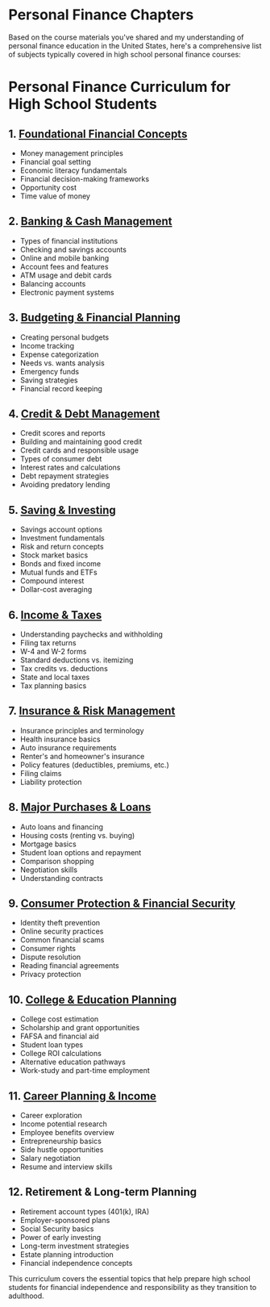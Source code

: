 # Personal Finance Chapters

Based on the course materials you've shared and my understanding of personal finance education in the United States, here's a comprehensive list of subjects typically covered in high school personal finance courses:

# Personal Finance Curriculum for High School Students

## 1. [Foundational Financial Concepts](01-foundational-financial-concepts/index.md)

- Money management principles
- Financial goal setting
- Economic literacy fundamentals
- Financial decision-making frameworks
- Opportunity cost
- Time value of money

## 2. [Banking & Cash Management](./02-banking-and-cash-management/index.md)

- Types of financial institutions
- Checking and savings accounts
- Online and mobile banking
- Account fees and features
- ATM usage and debit cards
- Balancing accounts
- Electronic payment systems

## 3. [Budgeting & Financial Planning](./03-budgeting-and-financial-planning/index.md)

- Creating personal budgets
- Income tracking
- Expense categorization
- Needs vs. wants analysis
- Emergency funds
- Saving strategies
- Financial record keeping

## 4. [Credit & Debt Management](./04-credit-and-debt-management/index.md)

- Credit scores and reports
- Building and maintaining good credit
- Credit cards and responsible usage
- Types of consumer debt
- Interest rates and calculations
- Debt repayment strategies
- Avoiding predatory lending

## 5. [Saving & Investing](./05-saving-and-investing/index.md)

- Savings account options
- Investment fundamentals
- Risk and return concepts
- Stock market basics
- Bonds and fixed income
- Mutual funds and ETFs
- Compound interest
- Dollar-cost averaging

## 6. [Income & Taxes](./06-income-and-taxes/index.md)

- Understanding paychecks and withholding
- Filing tax returns
- W-4 and W-2 forms
- Standard deductions vs. itemizing
- Tax credits vs. deductions
- State and local taxes
- Tax planning basics

## 7. [Insurance & Risk Management](./07-insurance-and-risk-management/index.md)

- Insurance principles and terminology
- Health insurance basics
- Auto insurance requirements
- Renter's and homeowner's insurance
- Policy features (deductibles, premiums, etc.)
- Filing claims
- Liability protection

## 8. [Major Purchases & Loans](./08-major-purchases-and-loans/index.md)

- Auto loans and financing
- Housing costs (renting vs. buying)
- Mortgage basics
- Student loan options and repayment
- Comparison shopping
- Negotiation skills
- Understanding contracts

## 9. [Consumer Protection & Financial Security](./09-consumer-protection-and-financial-security/index.md)

- Identity theft prevention
- Online security practices
- Common financial scams
- Consumer rights
- Dispute resolution
- Reading financial agreements
- Privacy protection

## 10. [College & Education Planning](./10-college-and-education-planning/index.md)

- College cost estimation
- Scholarship and grant opportunities
- FAFSA and financial aid
- Student loan types
- College ROI calculations
- Alternative education pathways
- Work-study and part-time employment

## 11. [Career Planning & Income](./11-career-planning-and-income/index.md)

- Career exploration
- Income potential research
- Employee benefits overview
- Entrepreneurship basics
- Side hustle opportunities
- Salary negotiation
- Resume and interview skills

## 12. Retirement & Long-term Planning
- Retirement account types (401(k), IRA)
- Employer-sponsored plans
- Social Security basics
- Power of early investing
- Long-term investment strategies
- Estate planning introduction
- Financial independence concepts

This curriculum covers the essential topics that help prepare high school students for financial independence and responsibility as they transition to adulthood.